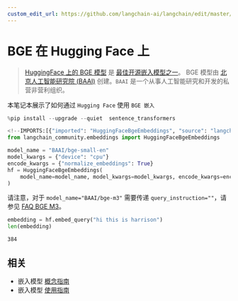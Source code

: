 ```yaml
---
custom_edit_url: https://github.com/langchain-ai/langchain/edit/master/docs/docs/integrations/text_embedding/bge_huggingface.ipynb
---
```

# BGE 在 Hugging Face 上

>[HuggingFace 上的 BGE 模型](https://huggingface.co/BAAI/bge-large-en-v1.5) 是 [最佳开源嵌入模型之一](https://huggingface.co/spaces/mteb/leaderboard)。
>BGE 模型由 [北京人工智能研究院 (BAAI)](https://en.wikipedia.org/wiki/Beijing_Academy_of_Artificial_Intelligence) 创建。`BAAI` 是一个从事人工智能研究和开发的私营非营利组织。

本笔记本展示了如何通过 `Hugging Face` 使用 `BGE 嵌入`


```python
%pip install --upgrade --quiet  sentence_transformers
```


```python
<!--IMPORTS:[{"imported": "HuggingFaceBgeEmbeddings", "source": "langchain_community.embeddings", "docs": "https://python.langchain.com/api_reference/community/embeddings/langchain_community.embeddings.huggingface.HuggingFaceBgeEmbeddings.html", "title": "BGE on Hugging Face"}]-->
from langchain_community.embeddings import HuggingFaceBgeEmbeddings

model_name = "BAAI/bge-small-en"
model_kwargs = {"device": "cpu"}
encode_kwargs = {"normalize_embeddings": True}
hf = HuggingFaceBgeEmbeddings(
    model_name=model_name, model_kwargs=model_kwargs, encode_kwargs=encode_kwargs
)
```

请注意，对于 `model_name="BAAI/bge-m3"` 需要传递 `query_instruction=""`，请参见 [FAQ BGE M3](https://huggingface.co/BAAI/bge-m3#faq)。


```python
embedding = hf.embed_query("hi this is harrison")
len(embedding)
```



```output
384
```



## 相关

- 嵌入模型 [概念指南](/docs/concepts/#embedding-models)
- 嵌入模型 [使用指南](/docs/how_to/#embedding-models)

